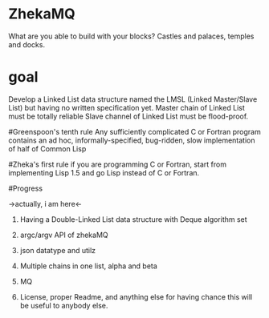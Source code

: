 # ZhekaMQ
What are you able to build with your blocks? Castles and palaces, temples and docks.

# goal
Develop a Linked List data structure named the LMSL (Linked Master/Slave List) but having no written specification yet.
Master chain of Linked List must be totally reliable
Slave channel of Linked List must be flood-proof.

#Greenspoon's tenth rule
Any sufficiently complicated C or Fortran program contains an ad hoc, informally-specified, bug-ridden, slow implementation of half of Common Lisp

#Zheka's first rule
if you are programming C or Fortran, start from implementing Lisp 1.5 and go Lisp instead of C or Fortran.

#Progress

->actually, i am here<-

1. Having a Double-Linked List data structure with Deque algorithm set

2. argc/argv API of zhekaMQ

3. json datatype and utilz

4. Multiple chains in one list, alpha and beta

5. MQ

6. License, proper Readme, and anything else for having chance this will be useful to anybody else.
